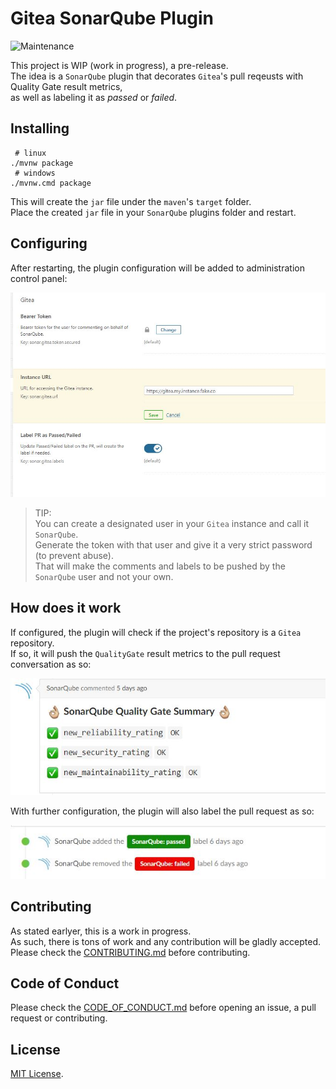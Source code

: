 # Gitea SonarQube Plugin

![Maintenance](https://img.shields.io/maintenance/no/2020)

This project is WIP (work in progress), a pre-release.</br>
The idea is a `SonarQube` plugin that decorates `Gitea`'s pull reqeusts
with Quality Gate result metrics,</br>as well as labeling it as *passed* or *failed*.

## Installing

```shell
 # linux
./mvnw package
 # windows
./mvnw.cmd package
```

This will create the `jar` file under the `maven`'s  `target` folder.</br>
Place the created `jar` file in your `SonarQube` plugins folder and restart.

## Configuring

After restarting, the plugin configuration will be added to administration control panel:</br>

![Configuration](pics/plugin-configuration.jpg)

> TIP:</br>
> You can create a designated user in your `Gitea` instance and call it `SonarQube`.</br>
> Generate the token with that user and give it a very strict password (to prevent abuse).</br>
> That will make the comments and labels to be pushed by the `SonarQube` user and not your own.

## How does it work

If configured, the plugin will check if the project's repository is a `Gitea` repository.</br>
If so, it will push the `QualityGate` result metrics to the pull request conversation as so:</br>

![Comment](pics/plugin-comment.jpg)

With further configuration, the plugin will also label the pull request as so:</br>

![Labels](pics/plugin-labels.jpg)

## Contributing

As stated earlyer, this is a work in progress.</br>
As such, there is tons of work and any contribution will be gladly accepted.</br>
Please check the [CONTRIBUTING.md](CONTRIBUTING.md) before contributing.

## Code of Conduct

Please check the [CODE_OF_CONDUCT.md](CODE_OF_CONDUCT.md) before opening an issue,
a pull request or contributing.

## License

[MIT License](LICENSE).

<!-- Real Links -->
[0]: https://github.com/TomerFi/sonar-gitea-plugin

<!-- Badges Links -->
[shields-io-maintenance]: https://img.shields.io/badge/Maintained%3F-yes-green.svg
